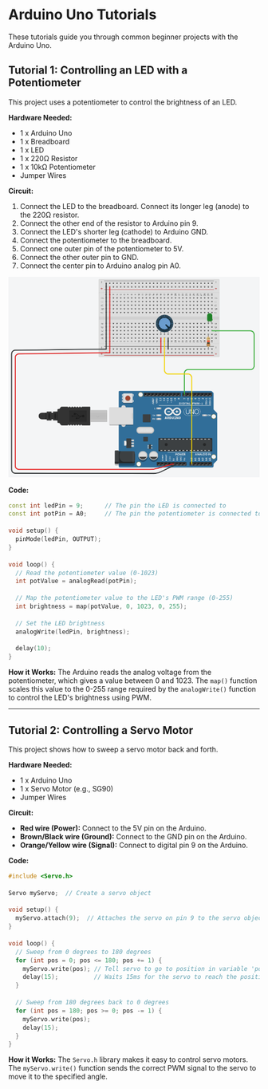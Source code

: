 
# Arduino Uno Tutorials

These tutorials guide you through common beginner projects with the Arduino Uno.

## Tutorial 1: Controlling an LED with a Potentiometer

This project uses a potentiometer to control the brightness of an LED.

**Hardware Needed:**
- 1 x Arduino Uno
- 1 x Breadboard
- 1 x LED
- 1 x 220Ω Resistor
- 1 x 10kΩ Potentiometer
- Jumper Wires

**Circuit:**
1.  Connect the LED to the breadboard. Connect its longer leg (anode) to the 220Ω resistor.
2.  Connect the other end of the resistor to Arduino pin 9.
3.  Connect the LED's shorter leg (cathode) to Arduino GND.
4.  Connect the potentiometer to the breadboard.
5.  Connect one outer pin of the potentiometer to 5V.
6.  Connect the other outer pin to GND.
7.  Connect the center pin to Arduino analog pin A0.


![Circuit Diagram](media/circuitDiagram.png)


**Code:**
```cpp
const int ledPin = 9;      // The pin the LED is connected to
const int potPin = A0;     // The pin the potentiometer is connected to

void setup() {
  pinMode(ledPin, OUTPUT);
}

void loop() {
  // Read the potentiometer value (0-1023)
  int potValue = analogRead(potPin);

  // Map the potentiometer value to the LED's PWM range (0-255)
  int brightness = map(potValue, 0, 1023, 0, 255);

  // Set the LED brightness
  analogWrite(ledPin, brightness);

  delay(10);
}
```

**How it Works:**
The Arduino reads the analog voltage from the potentiometer, which gives a value between 0 and 1023. The `map()` function scales this value to the 0-255 range required by the `analogWrite()` function to control the LED's brightness using PWM.

---

## Tutorial 2: Controlling a Servo Motor

This project shows how to sweep a servo motor back and forth.

**Hardware Needed:**
- 1 x Arduino Uno
- 1 x Servo Motor (e.g., SG90)
- Jumper Wires

**Circuit:**
-   **Red wire (Power):** Connect to the 5V pin on the Arduino.
-   **Brown/Black wire (Ground):** Connect to the GND pin on the Arduino.
-   **Orange/Yellow wire (Signal):** Connect to digital pin 9 on the Arduino.

**Code:**
```cpp
#include <Servo.h>

Servo myServo;  // Create a servo object

void setup() {
  myServo.attach(9);  // Attaches the servo on pin 9 to the servo object
}

void loop() {
  // Sweep from 0 degrees to 180 degrees
  for (int pos = 0; pos <= 180; pos += 1) {
    myServo.write(pos); // Tell servo to go to position in variable 'pos'
    delay(15);          // Waits 15ms for the servo to reach the position
  }

  // Sweep from 180 degrees back to 0 degrees
  for (int pos = 180; pos >= 0; pos -= 1) {
    myServo.write(pos);
    delay(15);
  }
}
```

**How it Works:**
The `Servo.h` library makes it easy to control servo motors. The `myServo.write()` function sends the correct PWM signal to the servo to move it to the specified angle.
